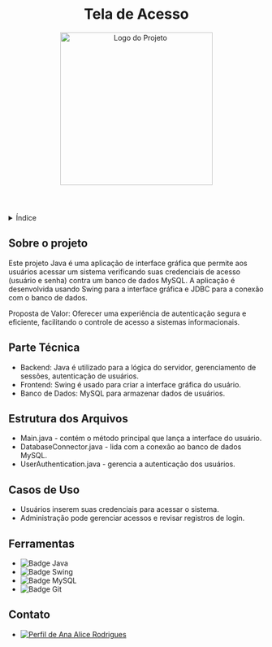 <!DOCTYPE html>
<html lang="pt-br">
<head>
    <meta charset="UTF-8">
    <meta name="viewport" content="width=device-width, initial-scale=1.0">
    <meta name="description" content="Sistema de Tela de Acesso para autenticação de usuários com banco de dados MySQL.">
    <meta name="keywords" content="autenticação, sistema de acesso, tela de acesso, java, MySQL">
    <meta name="author" content="Ana Alice Rodrigues">
</head>
<body>

<header>
    <h1>Tela de Acesso</h1>
    <img src="path_to_your_logo_here" alt="Logo do Projeto" width="300">
</header>

<details>
    <summary>Índice</summary>
    <ol>
        <li><a href="#sobre-o-projeto">Sobre o projeto</a></li>
        <li><a href="#parte-tecnica">Parte Técnica</a></li>
        <li><a href="#estrutura-dos-arquivos">Estrutura dos Arquivos</a></li>
        <li><a href="#casos-de-uso">Casos de Uso</a></li>
        <li><a href="#ferramentas">Ferramentas</a></li>
        <li><a href="#contato">Contato</a></li>
    </ol>
</details>

<section id="sobre-o-projeto">
    <h2>Sobre o projeto</h2>
    <p>
        Este projeto Java é uma aplicação de interface gráfica que permite aos usuários acessar um sistema verificando suas credenciais de acesso (usuário e senha) contra um banco de dados MySQL. A aplicação é desenvolvida usando Swing para a interface gráfica e JDBC para a conexão com o banco de dados.
    </p>
    <p>
        Proposta de Valor: Oferecer uma experiência de autenticação segura e eficiente, facilitando o controle de acesso a sistemas informacionais.
    </p>
</section>

<section id="parte-tecnica">
    <h2>Parte Técnica</h2>
    <ul>
        <li>Backend: Java é utilizado para a lógica do servidor, gerenciamento de sessões, autenticação de usuários.</li>
        <li>Frontend: Swing é usado para criar a interface gráfica do usuário.</li>
        <li>Banco de Dados: MySQL para armazenar dados de usuários.</li>
    </ul>
</section>

<section id="estrutura-dos-arquivos">
    <h2>Estrutura dos Arquivos</h2>
    <ul>
        <li>Main.java - contém o método principal que lança a interface do usuário.</li>
        <li>DatabaseConnector.java - lida com a conexão ao banco de dados MySQL.</li>
        <li>UserAuthentication.java - gerencia a autenticação dos usuários.</li>
    </ul>
</section>

<section id="casos-de-uso">
    <h2>Casos de Uso</h2>
    <ul>
      <li>Usuários inserem suas credenciais para acessar o sistema.</li>
      <li>Administração pode gerenciar acessos e revisar registros de login.</li>
    </ul>
</section>

<section id="ferramentas">
    <h2>Ferramentas</h2>
    <ul>
        <li><img src="https://img.shields.io/badge/Java-F7DF1E?style=for-the-badge&logo=java&logoColor=black" alt="Badge Java"></li>
        <li><img src="https://img.shields.io/badge/Swing-563D7C?style=for-the-badge&logo=swing&logoColor=white" alt="Badge Swing"></li>
        <li><img src="https://img.shields.io/badge/MySQL-00000F?style=for-the-badge&logo=mysql&logoColor=white" alt="Badge MySQL"></li>
        <li><img src="https://img.shields.io/badge/GIT-E44C30?style=for-the-badge&logo=git&logoColor=white" alt="Badge Git"></li>
    </ul>
</section>

<section id="contato">
    <h2>Contato</h2>
    <ul>
        <li><a href="https://linktr.ee/anaeanali5" target="_blank"><img src="https://img.shields.io/badge/Ana_Alice_Rodrigues-blue?style=for-the-badge" alt="Perfil de Ana Alice Rodrigues"></a></li>
     
   
</section>

</body>
</html>

